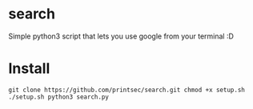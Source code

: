 # search
Simple python3 script that lets you use google from your terminal :D



# Install

``git clone https://github.com/printsec/search.git
chmod +x setup.sh
./setup.sh
python3 search.py``
